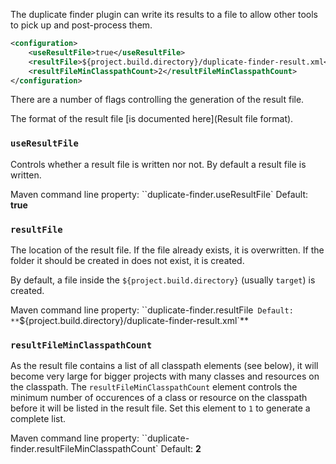 The duplicate finder plugin can write its results to a file to allow other tools to pick up and post-process them.

```xml
<configuration>
    <useResultFile>true</useResultFile>
    <resultFile>${project.build.directory}/duplicate-finder-result.xml</resultFile>
    <resultFileMinClasspathCount>2</resultFileMinClasspathCount>
</configuration>
```

There are a number of flags controlling the generation of the result file.

The format of the result file [is documented here](Result file format).

### `useResultFile`

Controls whether a result file is written nor not. By default a result file is written.

Maven command line property: ``duplicate-finder.useResultFile`
Default: **true**

### `resultFile`

The location of the result file. If the file already exists, it is overwritten. If the folder it should be created in does not exist, it is created.

By default, a file inside the `${project.build.directory}` (usually `target`) is created.

Maven command line property: ``duplicate-finder.resultFile`
Default: **`${project.build.directory}/duplicate-finder-result.xml`**

### `resultFileMinClasspathCount`

As the result file contains a list of all classpath elements (see below), it will become very large for bigger projects with many classes and resources on the classpath. The `resultFileMinClasspathCount` element controls the minimum number of occurences of a class or resource on the classpath before it will be listed in the result file. Set this element to `1` to generate a complete list.

Maven command line property: ``duplicate-finder.resultFileMinClasspathCount`
Default: **2**
